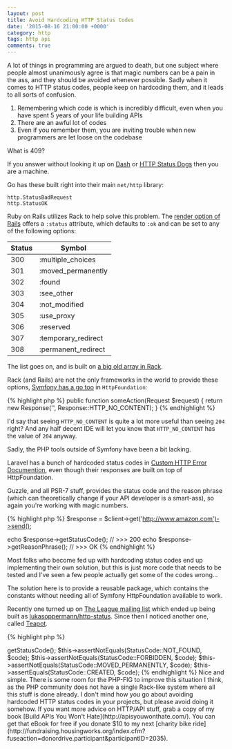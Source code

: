 ```yaml
---
layout: post
title: Avoid Hardcoding HTTP Status Codes
date: '2015-08-16 21:00:00 +0000'
category: http
tags: http api
comments: true
---
```


A lot of things in programming are argued to death, but one subject where people almost unanimously agree is that magic numbers can be a pain in the ass, and they should be avoided whenever possible. Sadly when it comes to HTTP status codes, people keep on hardcoding them, and it leads to all sorts of confusion.

1. Remembering which code is which is incredibly difficult, even when you have spent 5 years of your life building APIs
2. There are an awful lot of codes
3. Even if you remember them, you are inviting trouble when new programmers are let loose on the codebase

What is 409?

If you answer without looking it up on [Dash](https://kapeli.com/dash) or [HTTP Status Dogs](http://httpstatusdogs.com) then you are a machine.

Go has these built right into their main `net/http` library:

``` golang
http.StatusBadRequest
http.StatusOK
```

Ruby on Rails utilizes Rack to help solve this problem. The [render option of Rails](http://guides.rubyonrails.org/layouts_and_rendering.html#the-status-option) offers a `:status` attribute, which defaults to `:ok` and can be set to any of the following options:

Status | Symbol
--------|-------
300	| :multiple_choices
301	| :moved_permanently
302	| :found
303	| :see_other
304	| :not_modified
305	| :use_proxy
306	| :reserved
307	| :temporary_redirect
308	| :permanent_redirect

The list goes on, and is built on [a big old array in Rack](https://github.com/rack/rack/blob/master/lib/rack/utils.rb#L470).

Rack (and Rails) are not the only frameworks in the world to provide these options, [Symfony has a go too](https://github.com/symfony/HttpFoundation/blob/master/Response.php
) in `HttpFoundation`:

{% highlight php %}
public function someAction(Request $request)
{
  return new Response('', Response::HTTP_NO_CONTENT);
}
{% endhighlight %}

I'd say that seeing `HTTP_NO_CONTENT` is quite a lot more useful than seeing `204` right? And any half decent IDE will let you know that `HTTP_NO_CONTENT` has the value of `204` anyway.

Sadly, the PHP tools outside of Symfony have been a bit lacking. 

Laravel has a bunch of hardcoded status codes in [Custom HTTP Error Documention](http://laravel.com/docs/5.1/errors#http-exceptions), even though their responses are built on top of HttpFoundation.

Guzzle, and all PSR-7 stuff, provides the status code and the reason phrase (which can theoretically change if your API developer is a smart-ass), so again you're working with magic numbers.

{% highlight php %}
$response = $client->get('http://www.amazon.com')->send();

echo $response->getStatusCode();      // >>> 200
echo $response->getReasonPhrase();    // >>> OK
{% endhighlight %}

Most folks who become fed up with hardcoding status codes end up implementing their own solution, but this is just more code that needs to be tested and I've seen a few people actually get some of the codes wrong... 

The solution here is to provide a reusable package, which contains the constants without needing all of Symfony HttpFoundation available to work. 

Recently one turned up on [The League mailing list](https://groups.google.com/forum/#!topic/thephpleague/iBfghcg3TJc) which ended up being built as [lukasoppermann/http-status](https://github.com/lukasoppermann/http-status). Since then I noticed another one, called [Teapot](https://github.com/shrikeh/teapot).

{% highlight php %}
<?php
use \Teapot\StatusCode;
$code = $response->getStatusCode();
$this->assertNotEquals(StatusCode::NOT_FOUND, $code);
$this->assertNotEquals(StatusCode::FORBIDDEN, $code);
$this->assertNotEquals(StatusCode::MOVED_PERMANENTLY, $code);
$this->assertEquals(StatusCode::CREATED, $code);
{% endhighlight %}

Nice and simple. 

There is some room for the PHP-FIG to improve this situation I think, as the PHP community does not have a single Rack-like system where all this stuff is done already.

I don't mind how you go about avoiding hardcoded HTTP status codes in your projects, but please avoid doing it somehow.

If you want more advice on HTTP/API stuff, grab a copy of my book [Build APIs You Won't Hate](http://apisyouwonthate.com/). You can get that eBook for free if you donate $10 to my next [charity bike ride](http://fundraising.housingworks.org/index.cfm?fuseaction=donordrive.participant&participantID=2035).
